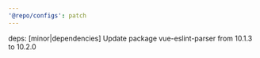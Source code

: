 ```yaml
---
'@repo/configs': patch
---
```


deps: [minor|dependencies] Update package vue-eslint-parser from 10.1.3 to 10.2.0
